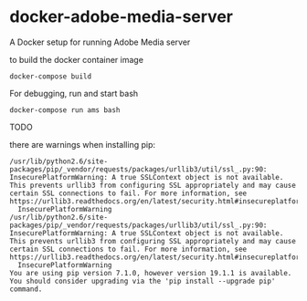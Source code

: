 # docker-adobe-media-server
A Docker setup for running Adobe Media server

to build the docker container image
```
docker-compose build
```

For debugging, run and start bash
```
docker-compose run ams bash
```

TODO

there are warnings when installing pip:

```
/usr/lib/python2.6/site-packages/pip/_vendor/requests/packages/urllib3/util/ssl_.py:90: InsecurePlatformWarning: A true SSLContext object is not available. This prevents urllib3 from configuring SSL appropriately and may cause certain SSL connections to fail. For more information, see https://urllib3.readthedocs.org/en/latest/security.html#insecureplatformwarning.
  InsecurePlatformWarning
/usr/lib/python2.6/site-packages/pip/_vendor/requests/packages/urllib3/util/ssl_.py:90: InsecurePlatformWarning: A true SSLContext object is not available. This prevents urllib3 from configuring SSL appropriately and may cause certain SSL connections to fail. For more information, see https://urllib3.readthedocs.org/en/latest/security.html#insecureplatformwarning.
  InsecurePlatformWarning
You are using pip version 7.1.0, however version 19.1.1 is available.
You should consider upgrading via the 'pip install --upgrade pip' command.
```